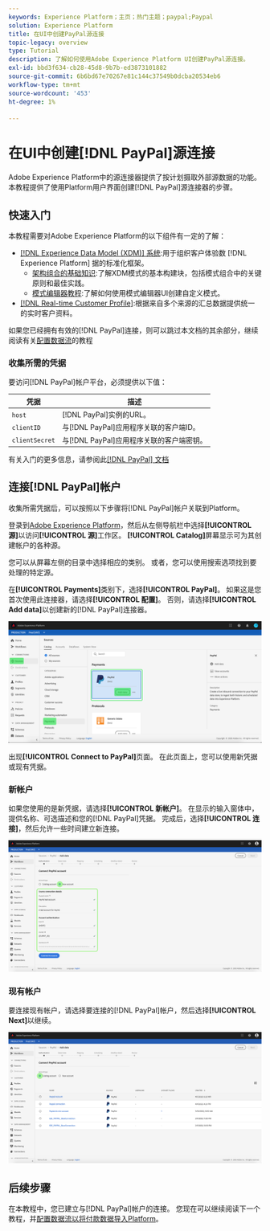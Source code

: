 ```yaml
---
keywords: Experience Platform；主页；热门主题；paypal;Paypal
solution: Experience Platform
title: 在UI中创建PayPal源连接
topic-legacy: overview
type: Tutorial
description: 了解如何使用Adobe Experience Platform UI创建PayPal源连接。
exl-id: bbd3f634-cb28-45d8-9b7b-ed3873101882
source-git-commit: 6b6bd67e70267e81c144c37549b0dcba20534eb6
workflow-type: tm+mt
source-wordcount: '453'
ht-degree: 1%

---
```


# 在UI中创建[!DNL PayPal]源连接

Adobe Experience Platform中的源连接器提供了按计划摄取外部源数据的功能。 本教程提供了使用Platform用户界面创建[!DNL PayPal]源连接器的步骤。

## 快速入门

本教程需要对Adobe Experience Platform的以下组件有一定的了解：

* [[!DNL Experience Data Model (XDM)] 系统](../../../../../xdm/home.md):用于组织客户体验数 [!DNL Experience Platform] 据的标准化框架。
   * [架构组合的基础知识](../../../../../xdm/schema/composition.md):了解XDM模式的基本构建块，包括模式组合中的关键原则和最佳实践。
   * [模式编辑器教程](../../../../../xdm/tutorials/create-schema-ui.md):了解如何使用模式编辑器UI创建自定义模式。
* [[!DNL Real-time Customer Profile]](../../../../../profile/home.md):根据来自多个来源的汇总数据提供统一的实时客户资料。

如果您已经拥有有效的[!DNL PayPal]连接，则可以跳过本文档的其余部分，继续阅读有关[配置数据流](../../dataflow/payments.md)的教程

### 收集所需的凭据

要访问[!DNL PayPal]帐户平台，必须提供以下值：

| 凭据 | 描述 |
| ---------- | ----------- |
| `host` | [!DNL PayPal]实例的URL。 |
| `clientID` | 与[!DNL PayPal]应用程序关联的客户端ID。 |
| `clientSecret` | 与[!DNL PayPal]应用程序关联的客户端密钥。 |

有关入门的更多信息，请参阅此[[!DNL PayPal] 文档](https://developer.paypal.com/docs/api/overview/#get-credentials)

## 连接[!DNL PayPal]帐户

收集所需凭据后，可以按照以下步骤将[!DNL PayPal]帐户关联到Platform。

登录到[Adobe Experience Platform](https://platform.adobe.com)，然后从左侧导航栏中选择&#x200B;**[!UICONTROL 源]**&#x200B;以访问&#x200B;**[!UICONTROL 源]**&#x200B;工作区。 **[!UICONTROL Catalog]**&#x200B;屏幕显示可为其创建帐户的各种源。

您可以从屏幕左侧的目录中选择相应的类别。 或者，您可以使用搜索选项找到要处理的特定源。

在&#x200B;**[!UICONTROL Payments]**&#x200B;类别下，选择&#x200B;**[!UICONTROL PayPal]**。 如果这是您首次使用此连接器，请选择&#x200B;**[!UICONTROL 配置]**。 否则，请选择&#x200B;**[!UICONTROL Add data]**&#x200B;以创建新的[!DNL PayPal]连接器。

![目录](../../../../images/tutorials/create/paypal/catalog.png)

出现&#x200B;**[!UICONTROL Connect to PayPal]**&#x200B;页面。 在此页面上，您可以使用新凭据或现有凭据。

### 新帐户

如果您使用的是新凭据，请选择&#x200B;**[!UICONTROL 新帐户]**。 在显示的输入窗体中，提供名称、可选描述和您的[!DNL PayPal]凭据。 完成后，选择&#x200B;**[!UICONTROL 连接]**，然后允许一些时间建立新连接。

![connect](../../../../images/tutorials/create/paypal/connect.png)

### 现有帐户

要连接现有帐户，请选择要连接的[!DNL PayPal]帐户，然后选择&#x200B;**[!UICONTROL Next]**&#x200B;以继续。

![现有](../../../../images/tutorials/create/paypal/existing.png)

## 后续步骤

在本教程中，您已建立与[!DNL PayPal]帐户的连接。 您现在可以继续阅读下一个教程，并[配置数据流以将付款数据导入Platform](../../dataflow/payments.md)。
